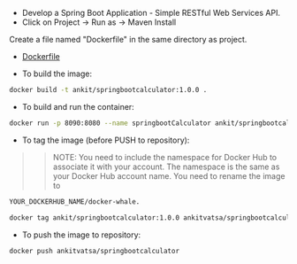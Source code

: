 - Develop a Spring Boot Application - Simple RESTful Web Services API.
- Click on Project -> Run as -> Maven Install

Create a file named "Dockerfile" in the same directory as project.

- <a href="Dockerfile">Dockerfile</a>

- To build the image:
```bash  
docker build -t ankit/springbootcalculator:1.0.0 .
```
- To build and run the container:
```bash 
docker run -p 8090:8080 --name springbootCalculator ankit/springbootcalculator:1.0.0
```
- To tag the image (before PUSH to repository):

>> NOTE: You need to include the namespace for Docker Hub to associate it with your account. The namespace is the same as your Docker Hub account name. You need to rename the image to
  ```bash
  YOUR_DOCKERHUB_NAME/docker-whale.
  ```
```bash 
docker tag ankit/springbootcalculator:1.0.0 ankitvatsa/springbootcalculator
```
- To push the image to repository:
```bash 
docker push ankitvatsa/springbootcalculator
```
